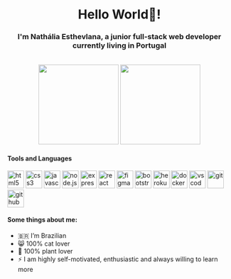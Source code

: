 <h1 align="center">Hello World👋!</h1>

<h3 align="center">I'm Nathália Esthevlana, a junior full-stack web developer currently living in Portugal</h3>
<br>
<div align="center">
<img height="180em" src="https://github-readme-stats.vercel.app/api?username=esthevlana&show_icons=true&theme=radical"/> <img height="180em" src="https://github-readme-stats.vercel.app/api/top-langs/?username=esthevlana&layout=compact&langs_count=16&theme=radical"/>
</div>

<h4>Tools and Languages</h4>

<div>
<img height="40em" width="37em" src="https://cdn.jsdelivr.net/gh/devicons/devicon/icons/html5/html5-original.svg" alt="html5" />
<img height="40em" width="37em" src="https://cdn.jsdelivr.net/gh/devicons/devicon/icons/css3/css3-original.svg" alt="css3" />
<img height="40em" width="37em" src="https://cdn.jsdelivr.net/gh/devicons/devicon/icons/javascript/javascript-original.svg" alt="javascript" />
<img height="40em" width="37em" src="https://cdn.jsdelivr.net/gh/devicons/devicon/icons/nodejs/nodejs-original-wordmark.svg" alt="node.js />
<img height="40em" width="37em" src="https://cdn.jsdelivr.net/gh/devicons/devicon/icons/mongodb/mongodb-original-wordmark.svg" alt="mongodb" />
<img height="40em" width="37em" src="https://cdn.jsdelivr.net/gh/devicons/devicon/icons/express/express-original.svg" alt="express"/>
<img height="40em" width="37em" src="https://cdn.jsdelivr.net/gh/devicons/devicon/icons/react/react-original.svg" alt="react" />
<img height="40em" width="37em" src="https://cdn.jsdelivr.net/gh/devicons/devicon/icons/figma/figma-original.svg" alt="figma"/>
<img height="40em" width="37em" src="https://cdn.jsdelivr.net/gh/devicons/devicon/icons/bootstrap/bootstrap-original.svg" alt="bootstrap"/ >
<img height="40em" width="37em" src="https://cdn.jsdelivr.net/gh/devicons/devicon/icons/heroku/heroku-plain.svg" alt="heroku" />
<img height="40em" width="37em" src="https://cdn.jsdelivr.net/gh/devicons/devicon/icons/docker/docker-original.svg" alt="docker" />
<img height="40em" width="37em" src="https://cdn.jsdelivr.net/gh/devicons/devicon/icons/vscode/vscode-original.svg" alt="vscode"/ >
<img height="40em" width="37em" src="https://cdn.jsdelivr.net/gh/devicons/devicon/icons/git/git-original.svg" alt="git" />
<img height="40em" width="37em" src="https://cdn.jsdelivr.net/gh/devicons/devicon/icons/github/github-original.svg" alt="github" />                                                                                                              
</div>

<h4>Some things about me:</h4>

- 🇧🇷  I’m Brazilian
- 😸 100% cat lover
- 🌱 100% plant lover
- ⚡ I am highly self-motivated, enthusiastic and always willing to learn more



